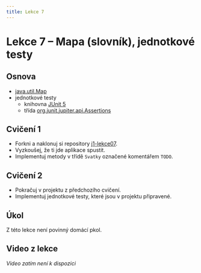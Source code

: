```yaml
---
title: Lekce 7
---
```

# Lekce 7 – Mapa (slovník), jednotkové testy

## Osnova
* [java.util.Map](https://docs.oracle.com/en/java/javase/11/docs/api/java.base/java/util/Map.html)
* jednotkové testy
  * knihovna [JUnit 5](https://junit.org/junit5/)
  * třída [org.junit.jupiter.api.Assertions](https://junit.org/junit5/docs/current/api/org.junit.jupiter.api/org/junit/jupiter/api/Assertions.html)

## Cvičení 1
- Forkni a naklonuj si repository [j1-lekce07](https://github.com/FilipJirsak-Czechitas/j1-lekce07).
- Vyzkoušej, že ti jde aplikace spustit.
- Implementuj metody v třídě `Svatky` označené komentářem `TODO`.

## Cvičení 2
- Pokračuj v projektu z předchozího cvičení.
- Implementuj jednotkové testy, které jsou v projektu připravené.

## Úkol
Z této lekce není povinný domácí pkol.

## Video z lekce
*Video zatím není k dispozici*
